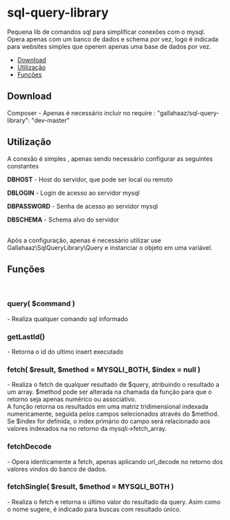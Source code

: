 # sql-query-library

Pequena lib de comandos sql para simplificar conexões com o mysql.
<br/>
Opera apenas com um banco de dados e schema por vez, logo é indicada para websites simples que operem apenas uma base de dados por vez.

<ul>
  <li><a href="#download">Download</a></li>
  <li><a href="#utilization">Utilização</a></li>
  <li><a href="#functions">Funções</a></li>
</ul>

<h2 id="download">Download</h2>

Composer - Apenas é necessário incluir no require : "gallahaaz/sql-query-library": "dev-master"

<h2 id="utilization">Utilização</h2>

A conexão é simples , apenas sendo necessário configurar as seguintes constantes
<p><strong>DBHOST</strong> - Host do servidor, que pode ser local ou remoto</p>
<p><strong>DBLOGIN</strong> - Login de acesso ao servidor mysql</p>
<p><strong>DBPASSWORD</strong> - Senha de acesso ao servidor mysql
<p><strong>DBSCHEMA</strong> - Schema alvo do servidor</p>
<br/>
Após a configuração, apenas é necessário utilizar use Gallahaaz\SqlQueryLibrary\Query e instanciar o objeto em uma variável.
<br/>
<h2 id="functions">Funções</h2>
<br/>
<h3>query( $command )</h3> - Realiza qualquer comando sql informado
<br/>
<h3>getLastId()</h3> - Retorna o id do ultimo insert executado
<br/>
<h3>fetch( $result, $method = MYSQLI_BOTH, $index = null )</h3> - Realiza o fetch de qualquer resultado de $query, atribuindo o resultado a um array. $method pode ser alterada na chamada da função para que o retorno seja apenas numérico ou associativo. 
<br/>A função retorna os resultados em uma matriz tridimensional indexada numericamente, seguida pelos campos selecionados através do $method.
<br/>Se $index for definida, o index primário do campo será relacionado aos valores indexados na no retorno da mysqli->fetch_array.
<br/>
<h3>fetchDecode</h3> - Opera identicamente a fetch, apenas aplicando url_decode no retorno dos valores vindos do banco de dados.
<br/>
<h3>fetchSingle( $result, $method = MYSQLI_BOTH )</h3> - Realiza o fetch e retorna o último valor do resultado da query. Asim como o nome sugere, é indicado para buscas com resultado único.
<br/>

